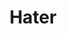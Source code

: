 ---
ee_id: '4235'
site: '1'
type: '2'
url: 2014-041-hater
title: Hater
year: '2014'
display_year: '2014'
medium: Foam pool noodle, wristband
dims: 140 cm x variable width x variable depth
pitch:
ps:
live_url:
related:
youtube:
related_code:
imgs: hater-2014-041-full-Heart-01-database-SM.jpg,hater-2014-041-detail-Heart-01-database-SM.jpg
subheading:
download:
add_credit:
commission:
layout: things-i-made
---